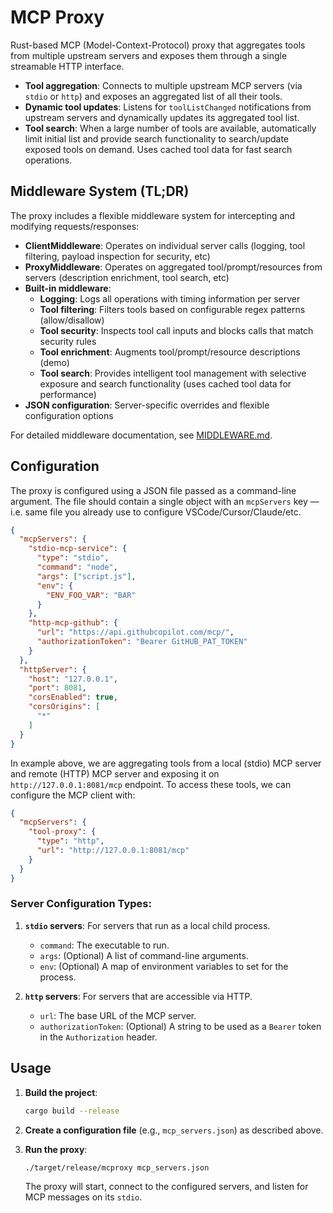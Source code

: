 # MCP Proxy

Rust-based MCP (Model-Context-Protocol) proxy that aggregates tools from multiple upstream servers and exposes them through a single streamable HTTP interface.

- **Tool aggregation**: Connects to multiple upstream MCP servers (via `stdio` or `http`) and exposes an aggregated list of all their tools.
- **Dynamic tool updates**: Listens for `toolListChanged` notifications from upstream servers and dynamically updates its aggregated tool list.
- **Tool search**: When a large number of tools are available, automatically limit initial list and provide search functionality to search/update exposed tools on demand. Uses cached tool data for fast search operations.

## Middleware System (TL;DR)

The proxy includes a flexible middleware system for intercepting and modifying requests/responses:

- **ClientMiddleware**: Operates on individual server calls (logging, tool filtering, payload inspection for security, etc)
- **ProxyMiddleware**: Operates on aggregated tool/prompt/resources from servers (description enrichment, tool search, etc)
- **Built-in middleware**: 
  - **Logging**: Logs all operations with timing information per server
  - **Tool filtering**: Filters tools based on configurable regex patterns (allow/disallow)
  - **Tool security**: Inspects tool call inputs and blocks calls that match security rules
  - **Tool enrichment**: Augments tool/prompt/resource descriptions (demo)
  - **Tool search**: Provides intelligent tool management with selective exposure and search functionality (uses cached tool data for performance)
- **JSON configuration**: Server-specific overrides and flexible configuration options
  
For detailed middleware documentation, see [MIDDLEWARE.md](MIDDLEWARE.md).

## Configuration

The proxy is configured using a JSON file passed as a command-line argument. The file should contain a single object with an `mcpServers` key — i.e. same file you already use to configure VSCode/Cursor/Claude/etc. 

```json
{
  "mcpServers": {
    "stdio-mcp-service": {
      "type": "stdio",
      "command": "node",
      "args": ["script.js"],
      "env": {
        "ENV_FOO_VAR": "BAR"
      }
    },
    "http-mcp-github": {
      "url": "https://api.githubcopilot.com/mcp/",
      "authorizationToken": "Bearer GitHUB_PAT_TOKEN"
    }
  },
  "httpServer": {
    "host": "127.0.0.1",
    "port": 8081,
    "corsEnabled": true,
    "corsOrigins": [
      "*"
    ]
  }
}
```

In example above, we are aggregating tools from a local (stdio) MCP server and remote (HTTP) MCP server and exposing it on `http://127.0.0.1:8081/mcp` endpoint. To access these tools, we can configure the MCP client with:

```json
{
  "mcpServers": {
    "tool-proxy": {
      "type": "http",
      "url": "http://127.0.0.1:8081/mcp"
    }
  }
}
```

### Server Configuration Types:

1.  **`stdio` servers**: For servers that run as a local child process.
    -   `command`: The executable to run.
    -   `args`: (Optional) A list of command-line arguments.
    -   `env`: (Optional) A map of environment variables to set for the process.

2.  **`http` servers**: For servers that are accessible via HTTP.
    -   `url`: The base URL of the MCP server.
    -   `authorizationToken`: (Optional) A string to be used as a `Bearer` token in the `Authorization` header.

## Usage

1.  **Build the project**:
    ```sh
    cargo build --release
    ```

2.  **Create a configuration file** (e.g., `mcp_servers.json`) as described above.

3.  **Run the proxy**:
    ```sh
    ./target/release/mcproxy mcp_servers.json
    ```
    The proxy will start, connect to the configured servers, and listen for MCP messages on its `stdio`.

